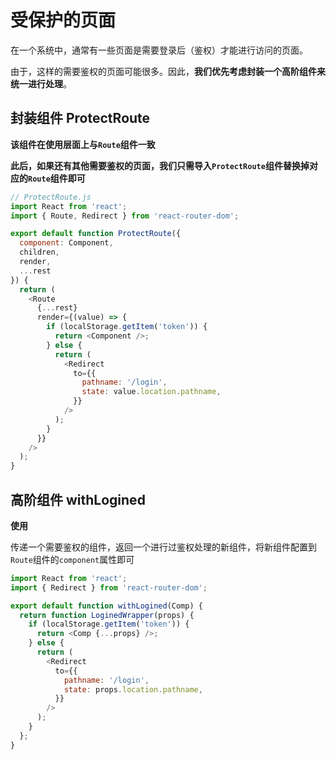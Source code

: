 # 受保护的页面

在一个系统中，通常有一些页面是需要登录后（鉴权）才能进行访问的页面。

由于，这样的需要鉴权的页面可能很多。因此，**我们优先考虑封装一个高阶组件来统一进行处理**。

## 封装组件 ProtectRoute

**该组件在使用层面上与`Route`组件一致**

**此后，如果还有其他需要鉴权的页面，我们只需导入`ProtectRoute`组件替换掉对应的`Route`组件即可**

```js
// ProtectRoute.js
import React from 'react';
import { Route, Redirect } from 'react-router-dom';

export default function ProtectRoute({
  component: Component,
  children,
  render,
  ...rest
}) {
  return (
    <Route
      {...rest}
      render={(value) => {
        if (localStorage.getItem('token')) {
          return <Component />;
        } else {
          return (
            <Redirect
              to={{
                pathname: '/login',
                state: value.location.pathname,
              }}
            />
          );
        }
      }}
    />
  );
}

```

## 高阶组件 withLogined

**使用**

传递一个需要鉴权的组件，返回一个进行过鉴权处理的新组件，将新组件配置到`Route`组件的`component`属性即可

```js
import React from 'react';
import { Redirect } from 'react-router-dom';

export default function withLogined(Comp) {
  return function LoginedWrapper(props) {
    if (localStorage.getItem('token')) {
      return <Comp {...props} />;
    } else {
      return (
        <Redirect
          to={{
            pathname: '/login',
            state: props.location.pathname,
          }}
        />
      );
    }
  };
}
```

